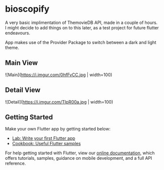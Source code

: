 # bioscopify

A very basic implimentation of ThemovieDB API, made in a couple of hours. I might decide to add things on to this later, as a test project for future flutter endeavours.

App makes use of the Provider Package to switch between a dark and light theme.

## Main View
![Main](https://i.imgur.com/0hfFvCC.jpg | width=100)

## Detail View
![Detail](https://i.imgur.com/TIpR00a.jpg | width=100)

## Getting Started

Make your own Flutter app by getting started below:

- [Lab: Write your first Flutter app](https://flutter.dev/docs/get-started/codelab)
- [Cookbook: Useful Flutter samples](https://flutter.dev/docs/cookbook)

For help getting started with Flutter, view our 
[online documentation](https://flutter.dev/docs), which offers tutorials, 
samples, guidance on mobile development, and a full API reference.
